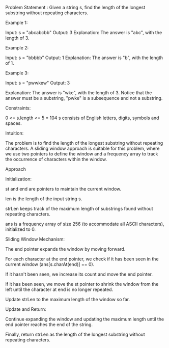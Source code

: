 Problem Statement :
Given a string s, find the length of the longest substring without repeating characters.

 
Example 1:

Input: s = "abcabcbb"
Output: 3
Explanation: The answer is "abc", with the length of 3.

Example 2:

Input: s = "bbbbb"
Output: 1
Explanation: The answer is "b", with the length of 1.

Example 3:

Input: s = "pwwkew"
Output: 3

Explanation: The answer is "wke", with the length of 3.
Notice that the answer must be a substring, "pwke" is a subsequence and not a substring.
 
Constraints:

0 <= s.length <= 5 * 104
s consists of English letters, digits, symbols and spaces.


Intuition:

The problem is to find the length of the longest substring without repeating characters. A sliding window approach is suitable for this problem, where we use two pointers to define the window and a frequency array to track the occurrence of characters within the window.

Approach

Initialization:

st and end are pointers to maintain the current window.

len is the length of the input string s.

strLen keeps track of the maximum length of substrings found without repeating characters.

ans is a frequency array of size 256 (to accommodate all ASCII characters), initialized to 0.

Sliding Window Mechanism:

The end pointer expands the window by moving forward.

For each character at the end pointer, we check if it has been seen in the current window (ans[s.charAt(end)] == 0).

If it hasn't been seen, we increase its count and move the end pointer.

If it has been seen, we move the st pointer to shrink the window from the left until the character at end is no longer repeated.

Update strLen to the maximum length of the window so far.

Update and Return:

Continue expanding the window and updating the maximum length until the end pointer reaches the end of the string.

Finally, return strLen as the length of the longest substring without repeating characters.

